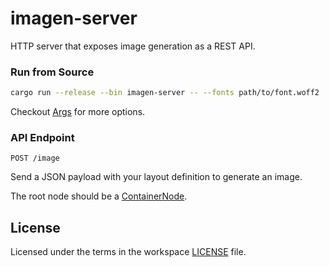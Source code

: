 # imagen-server

HTTP server that exposes image generation as a REST API.

### Run from Source

```bash
cargo run --release --bin imagen-server -- --fonts path/to/font.woff2
```

Checkout [Args](src/args.rs) for more options.

### API Endpoint

`POST /image`

Send a JSON payload with your layout definition to generate an image.

The root node should be a [ContainerNode](../imagen/src/node/mod.rs).

## License

Licensed under the terms in the workspace [LICENSE](../LICENSE) file.
